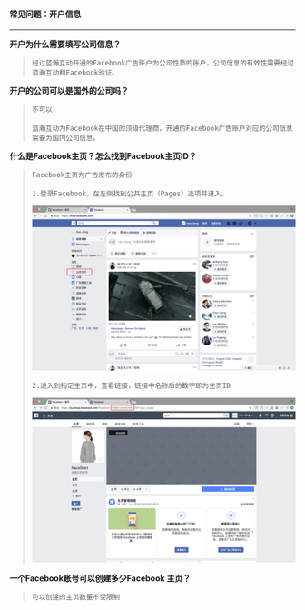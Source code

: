 #### 常见问题：开户信息

---

**开户为什么需要填写公司信息？**

> ```
> 经过蓝瀚互动开通的Facebook广告账户为公司性质的账户，公司信息的有效性需要经过蓝瀚互动和Facebook验证。
> ```

**开户的公司可以是国外的公司吗？**

> ```
> 不可以
>
> 蓝瀚互动为Facebook在中国的顶级代理商，开通的Facebook广告账户对应的公司信息需要为国内公司信息。
> ```

**什么是Facebook主页？怎么找到Facebook主页ID？**

> ```
> Facebook主页为广告发布的身份
>
> 1.登录Facebook，在左侧找到公共主页（Pages）选项并进入。
> ```
>
> ![](/assets/Page.png)
>
> ```
> 2.进入到指定主页中，查看链接，链接中名称后的数字即为主页ID
> ```
>
> ![](/assets/ID.png)

**一个Facebook账号可以创建多少Facebook 主页？**

> ```
> 可以创建的主页数量不受限制
> ```



